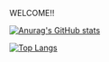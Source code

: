 WELCOME!!

[![Anurag's GitHub stats](https://github-readme-stats.vercel.app/api?username=nbbeom)](https://github.com/anuraghazra/github-readme-stats)

[![Top Langs](https://github-readme-stats.vercel.app/api/top-langs/?username=nbbeom&layout=compact)](https://github.com/anuraghazra/github-readme-stats)
